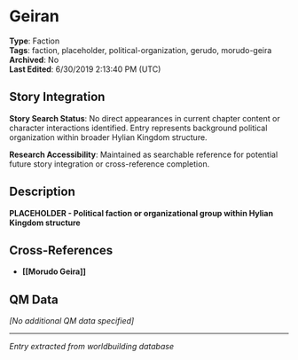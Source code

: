 # Geiran

**Type**: Faction  
**Tags**: faction, placeholder, political-organization, gerudo, morudo-geira
**Archived**: No  
**Last Edited**: 6/30/2019 2:13:40 PM (UTC)

## Story Integration
**Story Search Status**: No direct appearances in current chapter content or character interactions identified. Entry represents background political organization within broader Hylian Kingdom structure.

**Research Accessibility**: Maintained as searchable reference for potential future story integration or cross-reference completion.

## Description
**PLACEHOLDER - Political faction or organizational group within Hylian Kingdom structure**

## Cross-References
- **[[Morudo Geira]]**

## QM Data
*[No additional QM data specified]*

---
*Entry extracted from worldbuilding database*
